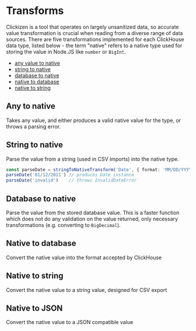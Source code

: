 # Transforms

Clickizen is a tool that operates on largely unsanitized data, so accurate value transformation is crucial when
reading from a diverse range of data sources. There are five transformations implemented for each ClickHouse data type,
listed below - the term "native" refers to a native type used for storing the value in Node.JS like `number` or `BigInt`.

- [any value to native](#any-to-native)
- [string to native](#string-to-native)
- [database to native](#database-to-native)
- [native to database](#native-to-database)
- [native to string](#native-to-string)

## Any to native

Takes any value, and either produces a valid native value for the type, or throws a parsing error.

## String to native

Parse the value from a string (used in CSV imports) into the native type.

```typescript
const parseDate = stringToNativeTransform('Date', { format: 'MM/DD/YYYY' })
parseDate('01/12/2011') // produces Date instance
parseDate('invalid')    // throws InvalidDateError
```

## Database to native

Parse the value from the stored database value. This is a faster function which does
not do any validation on the value returned, only necessary transformations (e.g. converting to `BigDecimal`).

## Native to database

Convert the native value into the format accepted by ClickHouse

## Native to string

Convert the native value to a string value, designed for CSV export

## Native to JSON

Convert the native value to a JSON compatible value